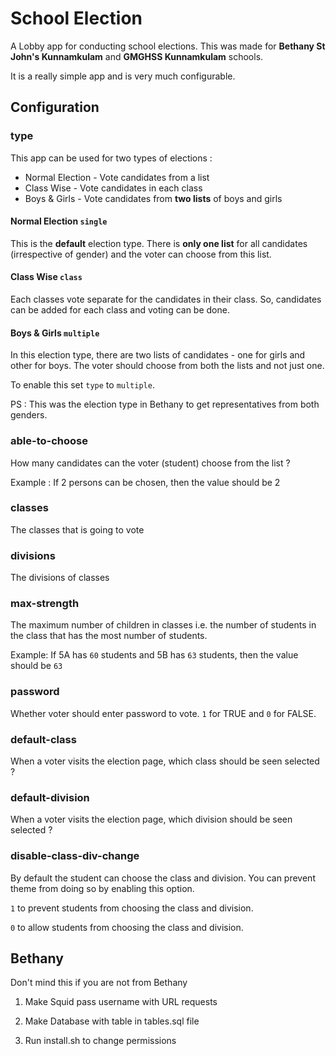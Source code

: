 # School Election

A Lobby app for conducting school elections. This was made for **Bethany St John's Kunnamkulam** and **GMGHSS Kunnamkulam** schools.

It is a really simple app and is very much configurable.

## Configuration

### type

This app can be used for two types of elections :

* Normal Election - Vote candidates from a list
* Class Wise - Vote candidates in each class
* Boys & Girls - Vote candidates from **two lists** of boys and girls

#### Normal Election `single`

This is the **default** election type. There is **only one list** for all candidates (irrespective of gender) and the voter can choose from this list.

#### Class Wise `class`

Each classes vote separate for the candidates in their class. So, candidates can be added for each class and voting can be done.

#### Boys & Girls `multiple`

In this election type, there are two lists of candidates - one for girls and other for boys. The voter should choose from both the lists and not just one.

To enable this set `type` to `multiple`.

PS : This was the election type in Bethany to get representatives from both genders.

### able-to-choose

How many candidates can the voter (student) choose from the list ?

Example : If 2 persons can be chosen, then the value should be 2

### classes

The classes that is going to vote

### divisions

The divisions of classes

### max-strength

The maximum number of children in classes i.e. the number of students in the class that has the most number of students.

Example: If 5A has `60` students and 5B has `63` students, then the value should be `63`

### password

Whether voter should enter password to vote. `1` for TRUE and `0` for FALSE.

### default-class

When a voter visits the election page, which class should be seen selected ?

### default-division

When a voter visits the election page, which division should be seen selected ?

### disable-class-div-change

By default the student can choose the class and division. You can prevent theme from doing so by enabling this option.

`1` to prevent students from choosing the class and division.

`0` to allow students from choosing the class and division.

## Bethany

Don't mind this if you are not from Bethany

1) Make Squid pass username with URL requests

2) Make Database with table in tables.sql file

3) Run install.sh to change permissions
